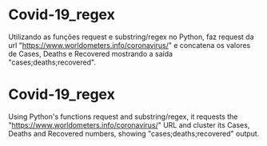 # Covid-19_regex

Utilizando as funções request e substring/regex no Python, faz request da url "https://www.worldometers.info/coronavirus/" e concatena os valores de Cases, Deaths e Recovered mostrando a saída "cases;deaths;recovered".

# Covid-19_regex

Using Python's functions request and substring/regex, it requests the "https://www.worldometers.info/coronavirus/"  URL and cluster its Cases, Deaths and Recovered numbers, showing "cases;deaths;recovered" output.
